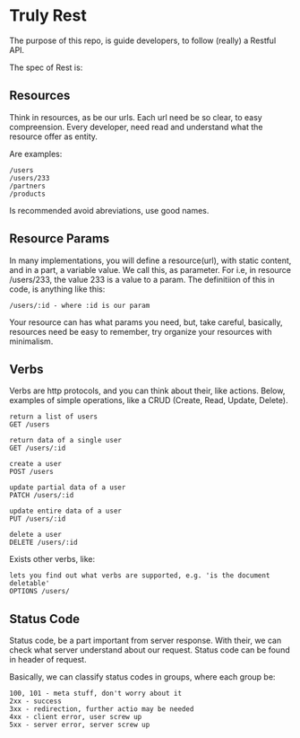 # Truly Rest

The purpose of this repo, is guide developers, to follow (really) a Restful API.

The spec of Rest is:

## Resources

Think in resources, as be our urls. Each url need be so clear, to easy compreension. Every developer, need read and understand what the resource offer as entity.

Are examples:

```http
/users
/users/233
/partners
/products
```

Is recommended avoid abreviations, use good names.

## Resource Params
In many implementations, you will define a resource(url), with static content, and in a part, a variable value. We call this, as parameter. For i.e, in resource /users/233, the value 233 is a value to a param. The definitiion of this in code, is anything like this:

```
/users/:id - where :id is our param
```

Your resource can has what params you need, but, take careful, basically, resources need be easy to remember, try organize your resources with minimalism.

## Verbs

Verbs are http protocols, and you can think about their, like actions. Below, examples of simple operations, like a CRUD (Create, Read, Update, Delete).

```http
return a list of users
GET /users

return data of a single user
GET /users/:id

create a user
POST /users

update partial data of a user
PATCH /users/:id

update entire data of a user
PUT /users/:id

delete a user
DELETE /users/:id
```

Exists other verbs, like:

```http
lets you find out what verbs are supported, e.g. 'is the document deletable'
OPTIONS /users/
```

## Status Code

Status code, be a part important from server response. With their, we can check what server understand about our request. Status code can be found in header of request.

Basically, we can classify status codes in groups, where each group be:

```
100, 101 - meta stuff, don't worry about it
2xx - success
3xx - redirection, further actio may be needed
4xx - client error, user screw up
5xx - server error, server screw up
```





